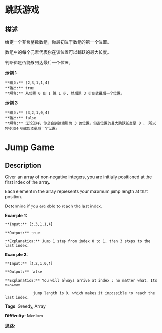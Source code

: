 # 跳跃游戏

## 描述

给定一个非负整数数组，你最初位于数组的第一个位置。

数组中的每个元素代表你在该位置可以跳跃的最大长度。

判断你是否能够到达最后一个位置。

**示例  1:**

    
    
    **输入:** [2,3,1,1,4]
    **输出:** true
    **解释:** 从位置 0 到 1 跳 1 步, 然后跳 3 步到达最后一个位置。
    

**示例  2:**

    
    
    **输入:** [3,2,1,0,4]
    **输出:** false
    **解释:** 无论怎样，你总会到达索引为 3 的位置。但该位置的最大跳跃长度是 0 ， 所以你永远不可能到达最后一个位置。
    



# Jump Game

## Description



Given an array of non-negative integers, you are initially positioned at the first index of the array.

Each element in the array represents your maximum jump length at that position.

Determine if you are able to reach the last index.

**Example 1:**

    
    
    **Input:** [2,3,1,1,4]
    **Output:** true
    **Explanation:** Jump 1 step from index 0 to 1, then 3 steps to the last index.
    

**Example 2:**

    
    
    **Input:** [3,2,1,0,4]
    **Output:** false
    **Explanation:** You will always arrive at index 3 no matter what. Its maximum
                 jump length is 0, which makes it impossible to reach the last index.
    


**Tags:** Greedy, Array

**Difficulty:** Medium

**思路:**
